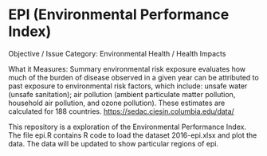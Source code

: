 # EPI (Environmental Performance Index)
Objective / Issue Category: Environmental Health / Health Impacts

What it Measures: Summary environmental risk exposure evaluates how much of the
burden of disease observed in a given year can be attributed to past exposure to
environmental risk factors, which include: unsafe water (unsafe sanitation); air pollution
(ambient particulate matter pollution, household air pollution, and ozone pollution).
These estimates are calculated for 188 countries. https://sedac.ciesin.columbia.edu/data/

This repository is a exploration of the Environmental Performance Index.
The file epi.R contains R code to load the dataset 2016-epi.xlsx and plot the data.
The data will be updated to show particular regions of epi.
